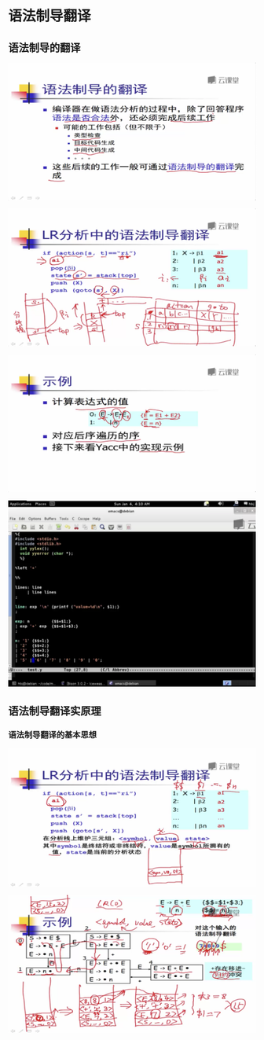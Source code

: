 # 语法制导翻译

## 语法制导的翻译

![](.gitbook/assets/ping-mu-kuai-zhao-2019061414.46.21.png)

![](.gitbook/assets/ping-mu-kuai-zhao-2019061414.54.27.png)

![](.gitbook/assets/ping-mu-kuai-zhao-2019061414.56.26.png)

![](.gitbook/assets/ping-mu-kuai-zhao-2019061414.58.17.png)

## 语法制导翻译实原理

### 语法制导翻译的基本思想

![](.gitbook/assets/ping-mu-kuai-zhao-2019061415.02.38.png)

![](.gitbook/assets/ping-mu-kuai-zhao-2019061415.11.50.png)





















